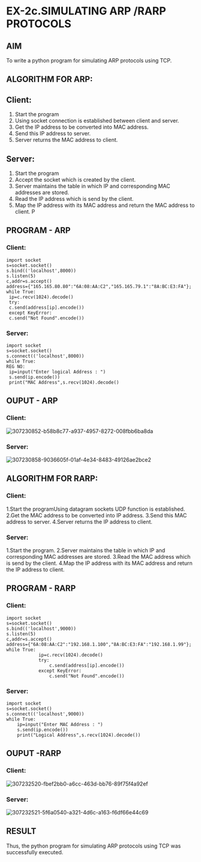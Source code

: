 # EX-2c.SIMULATING ARP /RARP PROTOCOLS
## AIM
To write a python program for simulating ARP protocols using TCP.
## ALGORITHM FOR ARP:
## Client:
1. Start the program
2. Using socket connection is established between client and server.
3. Get the IP address to be converted into MAC address.
4. Send this IP address to server.
5. Server returns the MAC address to client.
## Server:
1. Start the program
2. Accept the socket which is created by the client.
3. Server maintains the table in which IP and corresponding MAC addresses are
stored.
4. Read the IP address which is send by the client.
5. Map the IP address with its MAC address and return the MAC address to client.
P
## PROGRAM - ARP
### Client:
```
import socket
s=socket.socket()
s.bind(('localhost',8000))
s.listen(5)
c,addr=s.accept()
address={"165.165.80.80":"6A:08:AA:C2","165.165.79.1":"8A:BC:E3:FA"};
while True:
 ip=c.recv(1024).decode()
 try:
 c.send(address[ip].encode())
 except KeyError:
 c.send("Not Found".encode())
```
### Server:
```
import socket
s=socket.socket()
s.connect(('localhost',8000))
while True:
REG NO:
 ip=input("Enter logical Address : ")
 s.send(ip.encode())
 print("MAC Address",s.recv(1024).decode()
```
## OUPUT - ARP
### Client:
![307230852-b58b8c77-a937-4957-8272-008fbb6ba8da](https://github.com/Kowsalyasathya/2c.ARP_RARP_PROTOCOLS/assets/118671457/4e7ecadc-8398-4abb-97f1-0fce75279c31)
### Server:
![307230858-9036605f-01af-4e34-8483-49126ae2bce2](https://github.com/Kowsalyasathya/2c.ARP_RARP_PROTOCOLS/assets/118671457/1096f6c8-74af-4e1a-998b-45f4f436ac0f)
## ALGORITHM FOR RARP:
### Client:
1.Start the programUsing datagram sockets UDP function is established.
2.Get the MAC address to be converted into IP address.
3.Send this MAC address to server.
4.Server returns the IP address to client.
### Server:
1.Start the program.
2.Server maintains the table in which IP and corresponding MAC addresses are stored.
3.Read the MAC address which is send by the client.
4.Map the IP address with its MAC address and return the IP address to client.
## PROGRAM - RARP
### Client:
```
import socket 
s=socket.socket() 
s.bind(('localhost',9000)) 
s.listen(5) 
c,addr=s.accept() 
address={"6A:08:AA:C2":"192.168.1.100","8A:BC:E3:FA":"192.168.1.99"}; 
while True: 
            ip=c.recv(1024).decode() 
            try: 
                c.send(address[ip].encode()) 
            except KeyError: 
                c.send("Not Found".encode())
```
### Server:
```
import socket 
s=socket.socket() 
s.connect(('localhost',9000)) 
while True: 
    ip=input("Enter MAC Address : ") 
    s.send(ip.encode()) 
    print("Logical Address",s.recv(1024).decode())
```
## OUPUT -RARP
### Client:
![307232520-fbef2bb0-a6cc-463d-bb76-89f75f4a92ef](https://github.com/Kowsalyasathya/2c.ARP_RARP_PROTOCOLS/assets/118671457/33779c31-3041-4ce7-96be-80c5e783a180)
### Server:
![307232521-5f6a0540-a321-4d6c-a163-f6df66e44c69](https://github.com/Kowsalyasathya/2c.ARP_RARP_PROTOCOLS/assets/118671457/1df8ab13-db1a-482c-9829-5c224b153782)

## RESULT
Thus, the python program for simulating ARP protocols using TCP was successfully 
executed.

